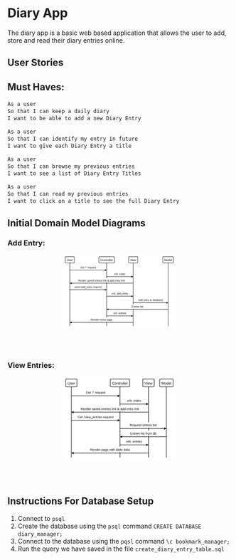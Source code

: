 # Diary App

The diary app is a basic web based application that allows the user to add, store and read their diary entries online. 

## User Stories

## Must Haves:
```
As a user
So that I can keep a daily diary
I want to be able to add a new Diary Entry
```
```
As a user
So that I can identify my entry in future
I want to give each Diary Entry a title
```
```
As a user
So that I can browse my previous entries
I want to see a list of Diary Entry Titles
```
```
As a user
So that I can read my previous entries
I want to click on a title to see the full Diary Entry
```

## Initial Domain Model Diagrams

### Add Entry:
<p align="center">
<img src=/images/add_entry_model.svg width=50%>
</p><br><br>

### View Entries:
<p align="center">
<img src=/images/diagram.svg width=50%>
</p><br><br>

## Instructions For Database Setup

1. Connect to `psql`
2. Create the database using the `psql` command `CREATE DATABASE diary_manager;`
3. Connect to the database using the `pqsl` command `\c bookmark_manager;`
4. Run the query we have saved in the file `create_diary_entry_table.sql`
